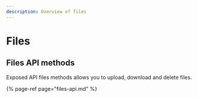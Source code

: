 ```yaml
---
description: Overview of files
---
```


# Files

## 

## Files API methods

Exposed API files methods allows you to upload, download and delete files.

{% page-ref page="files-api.md" %}

